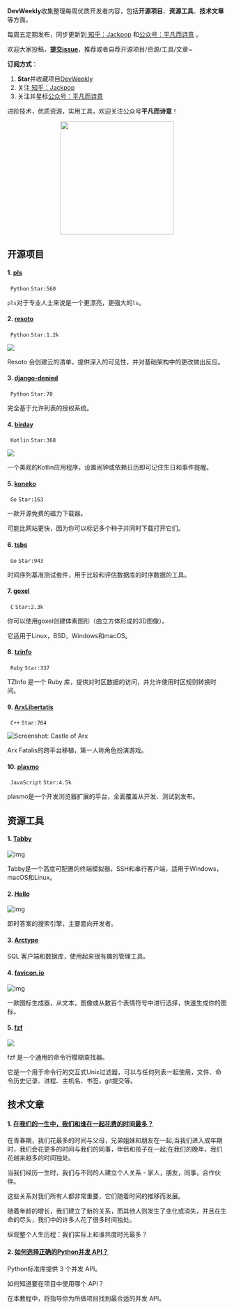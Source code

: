 **DevWeekly**收集整理每周优质开发者内容，包括**开源项目**、**资源工具**、**技术文章**等方面。

每周五定期发布，同步更新到<a href="https://www.zhihu.com/people/sharetechlee/activities">
知乎：Jackpop</a> 和<a href="https://mp.weixin.qq.com/s/hTZAGgkiMS0XPZ9OHQxFJg" rel="nofollow">公众号：平凡而诗意</a> 。

欢迎大家投稿，**[提交issue](https://github.com/Jackpopc/DevWeekly/issues)**，推荐或者自荐开源项目/资源/工具/文章~

**订阅方式**：

1. **Star**并收藏项目[DevWeekly](https://github.com/Jackpopc/DevWeekly)
2. 关注<a href="https://www.zhihu.com/people/sharetechlee/activities">
   知乎：Jackpop</a>
3. 关注并星标<a href="https://mp.weixin.qq.com/s/hTZAGgkiMS0XPZ9OHQxFJg" rel="nofollow">公众号：平凡而诗意</a>  

进阶技术，优质资源，实用工具，欢迎关注公众号**平凡而诗意**！

<p align="center">
    <img src="https://s1.ax1x.com/2022/07/10/jsCAdH.jpg" width="260" height="260"></img>
</p>

## 开源项目

#### 1. [pls](https://github.com/dhruvkb/pls)

` Python` `Star:560`

`pls`对于专业人士来说是一个更漂亮，更强大的`ls`。

#### 2. [resoto](https://github.com/someengineering/resoto)

` Python` `Star:1.2k`

![](https://pic1.zhimg.com/80/v2-6786d50c1017d49e1723230ff351d041_720w.png?source=d16d100b)

Resoto 会创建云的清单，提供深入的可见性，并对基础架构中的更改做出反应。

#### 3. [django-denied](https://github.com/mblayman/django-denied)

` Python` `Star:70`

完全基于允许列表的授权系统。

#### 4. [birday](https://github.com/m-i-n-a-r/birday)

` Kotlin` `Star:368`

![](https://pic1.zhimg.com/80/v2-1687e1e9fb89b63e1ddc29c6adb97a02_720w.png?source=d16d100b)

一个美观的Kotlin应用程序，设置闹钟或依赖日历即可记住生日和事件提醒。

#### 5. [koneko](https://github.com/irevenko/koneko)

` Go` `Star:163`

一款开源免费的磁力下载器。

可能比网站更快，因为你可以标记多个种子并同时下载打开它们。

#### 6. [tsbs](https://github.com/timescale/tsbs)

` Go` `Star:943`

时间序列基准测试套件，用于比较和评估数据库的时序数据的工具。

#### 7. [goxel](https://github.com/guillaumechereau/goxel)

` C` `Star:2.3k`

你可以使用goxel创建体素图形（由立方体形成的3D图像）。

它适用于Linux，BSD，Windows和macOS。

#### 8. [tzinfo](https://github.com/tzinfo/tzinfo)

` Ruby` `Star:337`

TZInfo 是一个 Ruby 库，提供对时区数据的访问，并允许使用时区规则转换时间。

#### 9. [ArxLibertatis](https://github.com/arx/ArxLibertatis)

` C++` `Star:764`

![Screenshot: Castle of Arx](https://pica.zhimg.com/80/v2-0525de670957f0eb0adefba659c7816a_720w.jpg?source=d16d100b)

Arx Fatalis的跨平台移植，第一人称角色扮演游戏。

#### 10. [plasmo](https://github.com/PlasmoHQ/plasmo)

` JavaScript` `Star:4.5k`

plasmo是一个开发浏览器扩展的平台，全面覆盖从开发、测试到发布。

## 资源工具

#### 1. [Tabby](https://github.com/Eugeny/tabby)

![img](https://picx.zhimg.com/80/v2-849f93437a3a9acc6ddef55c8332f245_720w.png?source=d16d100b)

Tabby是一个高度可配置的终端模拟器，SSH和串行客户端，适用于Windows，macOS和Linux。

#### 2. [Hello](https://beta.sayhello.so/?ref=producthunt)

![img](https://picx.zhimg.com/80/v2-57489efc0837b63e73f6fb718a708601_720w.png?source=d16d100b)

即时答案的搜索引擎，主要面向开发者。

#### 3. [Arctype](https://arctype.com/)

SQL 客户端和数据库，使用起来很有趣的管理工具。

#### 4. [favicon.io](https://favicon.io/)

![img](https://picx.zhimg.com/80/v2-ced2c334eb1a2f1cc6f1dd5864640835_720w.png?source=d16d100b)

一款图标生成器，从文本，图像或从数百个表情符号中进行选择，快速生成你的图标。

#### 5. [fzf](https://github.com/junegunn/fzf)

![](https://picx.zhimg.com/80/v2-2b986a97f37f739e534c3dd5c0379031_720w.png?source=d16d100b)

fzf 是一个通用的命令行模糊查找器。

它是一个用于命令行的交互式Unix过滤器，可以与任何列表一起使用，文件、命令历史记录、进程、主机名、书签，git提交等。

## 技术文章

#### 1. [在我们的一生中，我们和谁在一起花费的时间最多？](https://ourworldindata.org/time-with-others-lifetime)

在青春期，我们花最多的时间与父母，兄弟姐妹和朋友在一起;当我们进入成年期时，我们会花更多的时间与我们的同事，伴侣和孩子在一起;在我们的晚年，我们花越来越多的时间独处。

当我们经历一生时，我们与不同的人建立个人关系 - 家人，朋友，同事，合作伙伴。

这些关系对我们所有人都非常重要，它们随着时间的推移而发展。

随着年龄的增长，我们建立了新的关系，而其他人则发生了变化或消失，并且在生命的尽头，我们中的许多人花了很多时间独处。

纵观整个人生历程：我们实际上和谁共度时光最多？

#### 2. [如何选择正确的Python并发 API？](https://superfastpython.com/python-concurrency-choose-api/)

Python标准库提供 3 个并发 API。

如何知道要在项目中使用哪个 API？

在本教程中，将指导你为所做项目找到最合适的并发 API。

 

